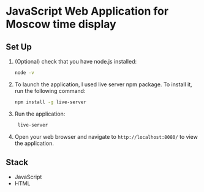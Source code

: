 # JavaScript Web Application for Moscow time display

## Set Up

1. (Optional) check that you have node.js installed:

   ```bash
   node -v
   ```

2. To launch the application, I used live server npm package. To install it, run the following command:

   ```bash
   npm install -g live-server
   ```

3. Run the application:

   ```bash
    live-server
   ```

4. Open your web browser and navigate to `http://localhost:8080/` to view the application.

## Stack

- JavaScript
- HTML
